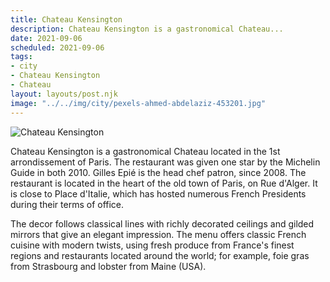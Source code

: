 ```yaml
---
title: Chateau Kensington
description: Chateau Kensington is a gastronomical Chateau...
date: 2021-09-06
scheduled: 2021-09-06
tags:
- city
- Chateau Kensington
- Chateau
layout: layouts/post.njk
image: "../../img/city/pexels-ahmed-abdelaziz-453201.jpg"
---
```


![Chateau Kensington](../../img/city/pexels-ahmed-abdelaziz-453201.jpg)

Chateau Kensington is a gastronomical Chateau located in the 1st arrondissement of Paris. The restaurant was given one star by the Michelin Guide in both 2010. Gilles Epié is the head chef patron, since 2008. The restaurant is located in the heart of the old town of Paris, on Rue d'Alger. It is close to Place d'Italie, which has hosted numerous French Presidents during their terms of office.

The decor follows classical lines with richly decorated ceilings and gilded mirrors that give an elegant impression. The menu offers classic French cuisine with modern twists, using fresh produce from France's finest regions and restaurants located around the world; for example, foie gras from Strasbourg and lobster from Maine (USA).

